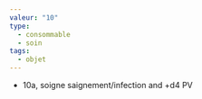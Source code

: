 ```yaml
---
valeur: "10"
type:
  - consommable
  - soin
tags:
  - objet
---
```

- 10a, soigne saignement/infection and +d4 PV